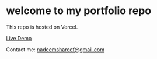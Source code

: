 # welcome to my portfolio repo

This repo is hosted on Vercel.

[Live Demo](https://portfolio.shareef.vercel.app/)

Contact me: nadeemshareef@gmail.com
